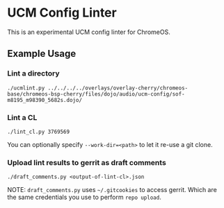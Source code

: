 # UCM Config Linter

This is an experimental UCM config linter for ChromeOS.

## Example Usage

### Lint a directory

```
./ucmlint.py ../../../../overlays/overlay-cherry/chromeos-base/chromeos-bsp-cherry/files/dojo/audio/ucm-config/sof-m8195_m98390_5682s.dojo/
```

### Lint a CL

```
./lint_cl.py 3769569
```

You can optionally specify `--work-dir=<path>` to let it re-use a git clone.

### Upload lint results to gerrit as draft comments

```
./draft_comments.py <output-of-lint-cl>.json
```

NOTE: `draft_comments.py` uses `~/.gitcookies` to access gerrit. Which are the
same credentials you use to perform `repo upload`.

